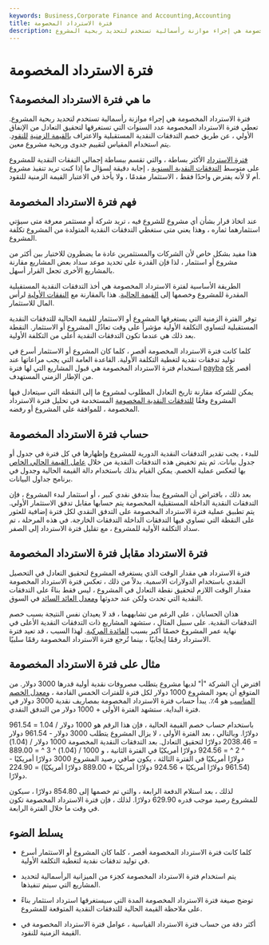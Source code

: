 ```yaml
---
keywords: Business,Corporate Finance and Accounting,Accounting
title: فترة الاسترداد المخصومة
description: فترة الاسترداد المخصومة هي إجراء موازنة رأسمالية تستخدم لتحديد ربحية المشروع.
---
```


# فترة الاسترداد المخصومة
## ما هي فترة الاسترداد المخصومة؟

فترة الاسترداد المخصومة هي إجراء موازنة رأسمالية تستخدم لتحديد ربحية المشروع. تعطي فترة الاسترداد المخصومة عدد السنوات التي تستغرقها لتحقيق التعادل من الإنفاق الأولي ، عن طريق خصم التدفقات النقدية المستقبلية والاعتراف [بالقيمة الزمنية](/timevalueofmoney) [للنقود](/timevalueofmoney). يتم استخدام المقياس لتقييم جدوى وربحية مشروع معين.

[فترة الاسترداد](/paybackperiod) الأكثر بساطة ، والتي تقسم ببساطة إجمالي النفقات النقدية للمشروع على متوسط [التدفقات النقدية السنوية](/cashflow) ، إجابة دقيقة لسؤال ما إذا كنت تريد تنفيذ مشروع أم لا لأنه يفترض واحدًا فقط ، الاستثمار مقدمًا ، ولا يأخذ في الاعتبار القيمة الزمنية للنقود.

## فهم فترة الاسترداد المخصومة

عند اتخاذ قرار بشأن أي مشروع للشروع فيه ، تريد شركة أو مستثمر معرفة متى سيؤتي استثمارهما ثماره ، وهذا يعني متى ستغطي التدفقات النقدية المتولدة من المشروع تكلفة المشروع.

هذا مفيد بشكل خاص لأن الشركات والمستثمرين عادة ما يضطرون للاختيار بين أكثر من مشروع أو استثمار ، لذا فإن القدرة على تحديد موعد سداد بعض المشاريع مقارنة بالمشاريع الأخرى تجعل القرار أسهل.

الطريقة الأساسية لفترة الاسترداد المخصومة هي أخذ التدفقات النقدية المستقبلية المقدرة للمشروع وخصمها إلى [القيمة الحالية](/presentvalue). هذا بالمقارنة مع [النفقات الأولية](/outlaycost) لرأس المال للاستثمار.

توفر الفترة الزمنية التي يستغرقها المشروع أو الاستثمار للقيمة الحالية للتدفقات النقدية المستقبلية لتساوي التكلفة الأولية مؤشراً على وقت تعادُل المشروع أو الاستثمار. النقطة بعد ذلك هي عندما تكون التدفقات النقدية أعلى من التكلفة الأولية.

كلما كانت فترة الاسترداد المخصومة أقصر ، كلما كان المشروع أو الاستثمار أسرع في توليد تدفقات نقدية لتغطية التكلفة الأولية. القاعدة العامة التي يجب مراعاتها عند استخدام فترة الاسترداد المخصومة هي قبول المشاريع التي لها فترة [payba](/paybackperiod) [ck](/paybackperiod) أقصر من الإطار الزمني المستهدف.

يمكن للشركة مقارنة تاريخ التعادل المطلوب لمشروع ما إلى النقطة التي سيتعادل فيها المشروع وفقًا [للتدفقات النقدية المخصومة](/dcf) المستخدمة في تحليل فترة الاسترداد المخصومة ، للموافقة على المشروع أو رفضه.

## حساب فترة الاسترداد المخصومة

للبدء ، يجب تقدير التدفقات النقدية الدورية للمشروع وإظهارها في كل فترة في جدول أو جدول بيانات. ثم يتم تخفيض هذه التدفقات النقدية من خلال [عامل القيمة الحالي الخاص](/pvif) بها لتعكس عملية الخصم. يمكن القيام بذلك باستخدام دالة القيمة الحالية وجدول في برنامج جداول البيانات.

بعد ذلك ، بافتراض أن المشروع يبدأ بتدفق نقدي كبير ، أو استثمار لبدء المشروع ، فإن التدفقات النقدية الداخلة المستقبلية المخصومة يتم حسابها مقابل تدفق الاستثمار الأولي. يتم تطبيق عملية فترة الاسترداد المخصومة على التدفق النقدي لكل فترة إضافية للعثور على النقطة التي تساوي فيها التدفقات الداخلة التدفقات الخارجة. في هذه المرحلة ، تم سداد التكلفة الأولية للمشروع ، مع تقليل فترة الاسترداد إلى الصفر.

## فترة الاسترداد مقابل فترة الاسترداد المخصومة

فترة الاسترداد هي مقدار الوقت الذي يستغرقه المشروع لتحقيق التعادل في التحصيل النقدي باستخدام الدولارات الاسمية. بدلاً من ذلك ، تعكس فترة الاسترداد المخصومة مقدار الوقت اللازم لتحقيق نقطة التعادل في المشروع ، ليس فقط بناءً على التدفقات النقدية التي تحدث ولكن عند حدوثها [ومعدل العائد السائد](/rateofreturn) في السوق.

هذان الحسابان ، على الرغم من تشابههما ، قد لا يعيدان نفس النتيجة بسبب خصم التدفقات النقدية. على سبيل المثال ، ستشهد المشاريع ذات التدفقات النقدية الأعلى في نهاية عمر المشروع خصمًا أكبر بسبب [الفائدة المركبة](/compoundinterest). لهذا السبب ، قد تعيد فترة الاسترداد رقمًا إيجابيًا ، بينما تُرجع فترة الاسترداد المخصومة رقمًا سلبيًا.

## مثال على فترة الاسترداد المخصومة

افترض أن الشركة "أ" لديها مشروع يتطلب مصروفات نقدية أولية قدرها 3000 دولار. من المتوقع أن يعود المشروع 1000 دولار لكل فترة للفترات الخمس القادمة ، [ومعدل الخصم المناسب](/discountrate) هو 4٪. يبدأ حساب فترة الاسترداد المخصومة بمصاريف نقدية 3000 دولار في فترة البداية. ستشهد الفترة الأولى + 1000 دولار من التدفق النقدي.

باستخدام حساب خصم القيمة الحالية ، فإن هذا الرقم هو 1000 دولار / 1.04 = 961.54 دولارًا. وبالتالي ، بعد الفترة الأولى ، لا يزال المشروع يتطلب 3000 دولار - 961.54 دولار = 2038.46 دولارًا لتحقيق التعادل. بعد التدفقات النقدية المخصومة 1000 دولار / (1.04) ^ 2 ^ = 924.56 دولارًا أمريكيًا في الفترة الثانية ، و 1000 / (1.04) ^ 3 ^ = 889.00 دولارًا أمريكيًا في الفترة الثالثة ، يكون صافي رصيد المشروع 3000 دولارًا أمريكيًا - (961.54 دولارًا أمريكيًا + 924.56 دولارًا أمريكيًا + 889.00 دولارًا أمريكيًا) = 224.90 دولارًا.

لذلك ، بعد استلام الدفعة الرابعة ، والتي تم خصمها إلى 854.80 دولارًا ، سيكون للمشروع رصيد موجب قدره 629.90 دولارًا. لذلك ، فإن فترة الاسترداد المخصومة تكون في وقت ما خلال الفترة الرابعة.

## يسلط الضوء

- كلما كانت فترة الاسترداد المخصومة أقصر ، كلما كان المشروع أو الاستثمار أسرع في توليد تدفقات نقدية لتغطية التكلفة الأولية.

- يتم استخدام فترة الاسترداد المخصومة كجزء من الميزانية الرأسمالية لتحديد المشاريع التي سيتم تنفيذها.

- توضح صيغة فترة الاسترداد المخصومة المدة التي سيستغرقها استرداد استثمار بناءً على ملاحظة القيمة الحالية للتدفقات النقدية المتوقعة للمشروع.

- أكثر دقة من حساب فترة الاسترداد القياسية ، عوامل فترة الاسترداد المخصومة في القيمة الزمنية للنقود.

